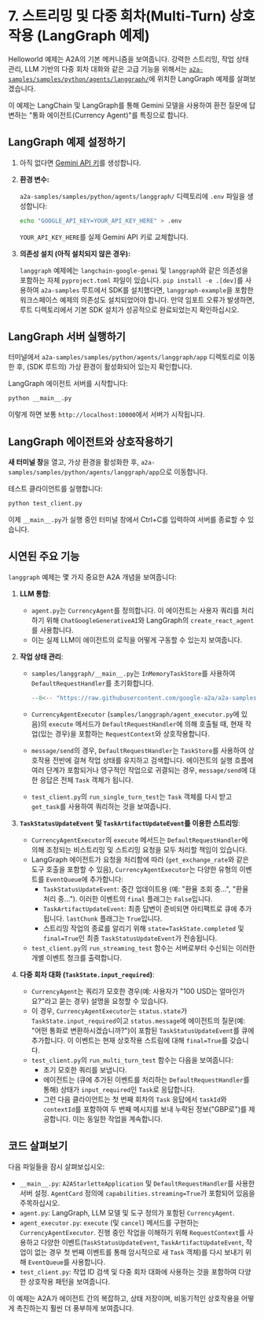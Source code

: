 # 7. 스트리밍 및 다중 회차(Multi-Turn) 상호작용 (LangGraph 예제)

Helloworld 예제는 A2A의 기본 메커니즘을 보여줍니다. 강력한 스트리밍, 작업 상태 관리, LLM 기반의 다중 회차 대화와 같은 고급 기능을 위해서는 [`a2a-samples/samples/python/agents/langgraph/`](https://github.com/google-a2a/a2a-samples/tree/main/samples/python/agents/langgraph)에 위치한 LangGraph 예제를 살펴보겠습니다.

이 예제는 LangChain 및 LangGraph를 통해 Gemini 모델을 사용하여 환전 질문에 답변하는 "통화 에이전트(Currency Agent)"를 특징으로 합니다.

## LangGraph 예제 설정하기

1.  아직 없다면 [Gemini API 키](https://ai.google.dev/gemini-api/docs/api-key)를 생성합니다.

2.  **환경 변수:**

    `a2a-samples/samples/python/agents/langgraph/` 디렉토리에 `.env` 파일을 생성합니다:

    ```bash
    echo "GOOGLE_API_KEY=YOUR_API_KEY_HERE" > .env
    ```

    `YOUR_API_KEY_HERE`를 실제 Gemini API 키로 교체합니다.

3.  **의존성 설치 (아직 설치되지 않은 경우):**

    `langgraph` 예제에는 `langchain-google-genai` 및 `langgraph`와 같은 의존성을 포함하는 자체 `pyproject.toml` 파일이 있습니다. `pip install -e .[dev]`를 사용하여 `a2a-samples` 루트에서 SDK를 설치했다면, `langgraph-example`을 포함한 워크스페이스 예제의 의존성도 설치되었어야 합니다. 만약 임포트 오류가 발생하면, 루트 디렉토리에서 기본 SDK 설치가 성공적으로 완료되었는지 확인하십시오.

## LangGraph 서버 실행하기

터미널에서 `a2a-samples/samples/python/agents/langgraph/app` 디렉토리로 이동한 후, (SDK 루트의) 가상 환경이 활성화되어 있는지 확인합니다.

LangGraph 에이전트 서버를 시작합니다:

```bash
python __main__.py
```

이렇게 하면 보통 `http://localhost:10000`에서 서버가 시작됩니다.

## LangGraph 에이전트와 상호작용하기

**새 터미널 창**을 열고, 가상 환경을 활성화한 후, `a2a-samples/samples/python/agents/langgraph/app`으로 이동합니다.

테스트 클라이언트를 실행합니다:

```bash
python test_client.py
```

이제 `__main__.py`가 실행 중인 터미널 창에서 Ctrl+C를 입력하여 서버를 종료할 수 있습니다.

## 시연된 주요 기능

`langgraph` 예제는 몇 가지 중요한 A2A 개념을 보여줍니다:

1.  **LLM 통합**:

    - `agent.py`는 `CurrencyAgent`를 정의합니다. 이 에이전트는 사용자 쿼리를 처리하기 위해 `ChatGoogleGenerativeAI`와 LangGraph의 `create_react_agent`를 사용합니다.
    - 이는 실제 LLM이 에이전트의 로직을 어떻게 구동할 수 있는지 보여줍니다.

2.  **작업 상태 관리**:

    - `samples/langgraph/__main__.py`는 `InMemoryTaskStore`를 사용하여 `DefaultRequestHandler`를 초기화합니다.

        ```python { .no-copy }
        --8<-- "https://raw.githubusercontent.com/google-a2a/a2a-samples/refs/heads/main/samples/python/agents/langgraph/app/__main__.py:DefaultRequestHandler"
        ```

    - `CurrencyAgentExecutor` (`samples/langgraph/agent_executor.py`에 있음)의 `execute` 메서드가 `DefaultRequestHandler`에 의해 호출될 때, 현재 작업(있는 경우)을 포함하는 `RequestContext`와 상호작용합니다.
    - `message/send`의 경우, `DefaultRequestHandler`는 `TaskStore`를 사용하여 상호작용 전반에 걸쳐 작업 상태를 유지하고 검색합니다. 에이전트의 실행 흐름에 여러 단계가 포함되거나 영구적인 작업으로 귀결되는 경우, `message/send`에 대한 응답은 전체 `Task` 객체가 됩니다.
    - `test_client.py`의 `run_single_turn_test`는 `Task` 객체를 다시 받고 `get_task`를 사용하여 쿼리하는 것을 보여줍니다.

3.  **`TaskStatusUpdateEvent` 및 `TaskArtifactUpdateEvent`를 이용한 스트리밍**:

    - `CurrencyAgentExecutor`의 `execute` 메서드는 `DefaultRequestHandler`에 의해 조정되는 비스트리밍 및 스트리밍 요청을 모두 처리할 책임이 있습니다.
    - LangGraph 에이전트가 요청을 처리함에 따라 (`get_exchange_rate`와 같은 도구 호출을 포함할 수 있음), `CurrencyAgentExecutor`는 다양한 유형의 이벤트를 `EventQueue`에 추가합니다:
        - `TaskStatusUpdateEvent`: 중간 업데이트용 (예: "환율 조회 중...", "환율 처리 중..."). 이러한 이벤트의 `final` 플래그는 `False`입니다.
        - `TaskArtifactUpdateEvent`: 최종 답변이 준비되면 아티팩트로 큐에 추가됩니다. `lastChunk` 플래그는 `True`입니다.
        - 스트리밍 작업의 종료를 알리기 위해 `state=TaskState.completed` 및 `final=True`인 최종 `TaskStatusUpdateEvent`가 전송됩니다.
    - `test_client.py`의 `run_streaming_test` 함수는 서버로부터 수신되는 이러한 개별 이벤트 청크를 출력합니다.

4.  **다중 회차 대화 (`TaskState.input_required`)**:

    - `CurrencyAgent`는 쿼리가 모호한 경우(예: 사용자가 "100 USD는 얼마인가요?"라고 묻는 경우) 설명을 요청할 수 있습니다.
    - 이 경우, `CurrencyAgentExecutor`는 `status.state`가 `TaskState.input_required`이고 `status.message`에 에이전트의 질문(예: "어떤 통화로 변환하시겠습니까?")이 포함된 `TaskStatusUpdateEvent`를 큐에 추가합니다. 이 이벤트는 현재 상호작용 스트림에 대해 `final=True`를 갖습니다.
    - `test_client.py`의 `run_multi_turn_test` 함수는 다음을 보여줍니다:
        - 초기 모호한 쿼리를 보냅니다.
        - 에이전트는 (큐에 추가된 이벤트를 처리하는 `DefaultRequestHandler`를 통해) 상태가 `input_required`인 `Task`로 응답합니다.
        - 그런 다음 클라이언트는 첫 번째 회차의 `Task` 응답에서 `taskId`와 `contextId`를 포함하여 두 번째 메시지를 보내 누락된 정보("GBP로")를 제공합니다. 이는 동일한 작업을 계속합니다.

## 코드 살펴보기

다음 파일들을 잠시 살펴보십시오:

-   `__main__.py`: `A2AStarletteApplication` 및 `DefaultRequestHandler`를 사용한 서버 설정. `AgentCard` 정의에 `capabilities.streaming=True`가 포함되어 있음을 주목하십시오.
-   `agent.py`: LangGraph, LLM 모델 및 도구 정의가 포함된 `CurrencyAgent`.
-   `agent_executor.py`: `execute` (및 `cancel`) 메서드를 구현하는 `CurrencyAgentExecutor`. 진행 중인 작업을 이해하기 위해 `RequestContext`를 사용하고 다양한 이벤트(`TaskStatusUpdateEvent`, `TaskArtifactUpdateEvent`, 작업이 없는 경우 첫 번째 이벤트를 통해 암시적으로 새 `Task` 객체)를 다시 보내기 위해 `EventQueue`를 사용합니다.
-   `test_client.py`: 작업 ID 검색 및 다중 회차 대화에 사용하는 것을 포함하여 다양한 상호작용 패턴을 보여줍니다.

이 예제는 A2A가 에이전트 간의 복잡하고, 상태 저장이며, 비동기적인 상호작용을 어떻게 촉진하는지 훨씬 더 풍부하게 보여줍니다.
